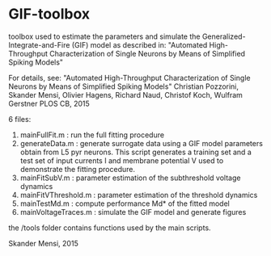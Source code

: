 # GIF-toolbox
toolbox used to estimate the parameters and simulate the Generalized-Integrate-and-Fire (GIF) model as described in: "Automated High-Throughput Characterization of Single Neurons by Means of Simplified Spiking Models"

For details, see:
"Automated High-Throughput Characterization of Single Neurons by Means of Simplified Spiking Models"
Christian Pozzorini, Skander Mensi, Olivier Hagens, Richard Naud, Christof Koch, Wulfram Gerstner
PLOS CB, 2015

6 files:

1. mainFullFit.m :        run the full fitting procedure
2. generateData.m :       generate surrogate data using a GIF model parameters obtain from L5 pyr neurons. This script generates a training set and a test set of input currents I and membrane potential V used to demonstrate the fitting procedure.
4. mainFitSubV.m :        parameter estimation of the subthreshold voltage dynamics
5. mainFitVThreshold.m :  parameter estimation of the threshold dynamics
6. mainTestMd.m :         compute performance Md* of the fitted model
7. mainVoltageTraces.m :  simulate the GIF model and generate figures

the /tools folder contains functions used by the main scripts.

Skander Mensi, 2015
